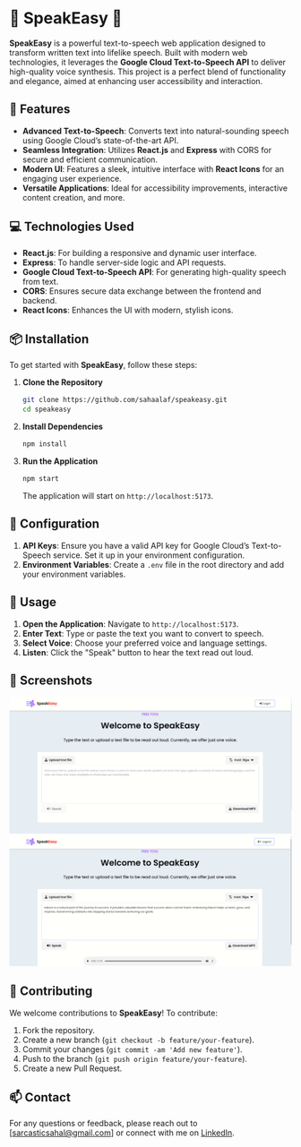 # 🌟 **SpeakEasy** 🌟

**SpeakEasy** is a powerful text-to-speech web application designed to transform written text into lifelike speech. Built with modern web technologies, it leverages the **Google Cloud Text-to-Speech API** to deliver high-quality voice synthesis. This project is a perfect blend of functionality and elegance, aimed at enhancing user accessibility and interaction.

## 🚀 **Features**

- **Advanced Text-to-Speech**: Converts text into natural-sounding speech using Google Cloud’s state-of-the-art API.
- **Seamless Integration**: Utilizes **React.js** and **Express** with CORS for secure and efficient communication.
- **Modern UI**: Features a sleek, intuitive interface with **React Icons** for an engaging user experience.
- **Versatile Applications**: Ideal for accessibility improvements, interactive content creation, and more.

## 💻 **Technologies Used**

- **React.js**: For building a responsive and dynamic user interface.
- **Express**: To handle server-side logic and API requests.
- **Google Cloud Text-to-Speech API**: For generating high-quality speech from text.
- **CORS**: Ensures secure data exchange between the frontend and backend.
- **React Icons**: Enhances the UI with modern, stylish icons.

## 📦 **Installation**

To get started with **SpeakEasy**, follow these steps:

1. **Clone the Repository**
    ```bash
    git clone https://github.com/sahaalaf/speakeasy.git
    cd speakeasy
    ```

2. **Install Dependencies**
    ```bash
    npm install
    ```

3. **Run the Application**
    ```bash
    npm start
    ```
    The application will start on `http://localhost:5173`.

## 🔧 **Configuration**

1. **API Keys**: Ensure you have a valid API key for Google Cloud’s Text-to-Speech service. Set it up in your environment configuration.
2. **Environment Variables**: Create a `.env` file in the root directory and add your environment variables.

## 📜 **Usage**

1. **Open the Application**: Navigate to `http://localhost:5173`.
2. **Enter Text**: Type or paste the text you want to convert to speech.
3. **Select Voice**: Choose your preferred voice and language settings.
4. **Listen**: Click the "Speak" button to hear the text read out loud.

## 📸 **Screenshots**

![Screenshot1](/screenshot1.PNG)
![Screenshot2](/screenshot2.PNG)

## 🤝 **Contributing**

We welcome contributions to **SpeakEasy**! To contribute:

1. Fork the repository.
2. Create a new branch (`git checkout -b feature/your-feature`).
3. Commit your changes (`git commit -am 'Add new feature'`).
4. Push to the branch (`git push origin feature/your-feature`).
5. Create a new Pull Request.


## 📫 **Contact**

For any questions or feedback, please reach out to [sarcasticsahal@gmail.com] or connect with me on [LinkedIn](https://www.linkedin.com/in/sahaalaf).
